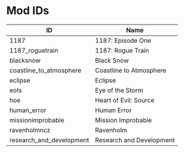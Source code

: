 # Mod IDs

| ID | Name |
| -- | ---- |
| 1187 | 1187: Episode One |
| 1187_roguetrain | 1187: Rogue Train |
| blacksnow | Black Snow |
| coastline_to_atmosphere | Coastline to Atmosphere |
| eclipse | Eclipse |
| eots | Eye of the Storm |
| hoe | Heart of Evil: Source |
| human_error | Human Error |
| missionimprobable | Mission Improbable |
| ravenholmncz | Ravenholm |
| research_and_development | Research and Development |
